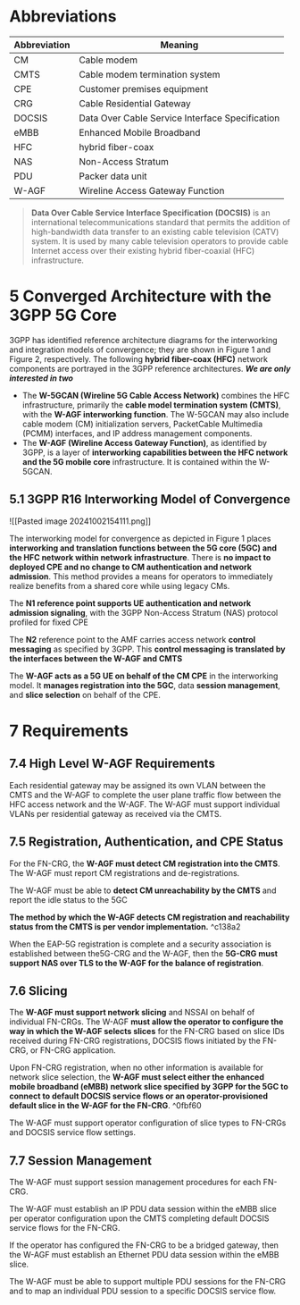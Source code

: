# Abbreviations
| Abbreviation | Meaning                                         |
| ------------ | ----------------------------------------------- |
| CM           | Cable modem                                     |
| CMTS         | Cable modem termination system                  |
| CPE          | Customer premises equipment                     |
| CRG          | Cable Residential Gateway                       |
| DOCSIS       | Data Over Cable Service Interface Specification |
| eMBB         | Enhanced Mobile Broadband                       |
| HFC          | hybrid fiber-coax                               |
| NAS          | Non-Access Stratum                              |
| PDU          | Packer data unit                                |
| W-AGF        | Wireline Access Gateway Function                |
> **Data Over Cable Service Interface Specification (DOCSIS)** is an international  telecommunications standard that permits the addition of high-bandwidth data transfer to an existing cable television (CATV) system. It is used by many cable television operators to provide cable Internet access over their existing hybrid fiber-coaxial (HFC) infrastructure.

# 5 Converged Architecture with the 3GPP 5G Core
3GPP has identified reference architecture diagrams for the interworking and integration models of convergence; they are shown in Figure 1 and Figure 2, respectively. The following **hybrid fiber-coax (HFC)** network components are portrayed in the 3GPP reference architectures. ***We are only interested in two***
- The **W-5GCAN (Wireline 5G Cable Access Network)** combines the HFC infrastructure, primarily the **cable model termination system (CMTS)**, with the **W-AGF interworking function**. The W-5GCAN may also include cable modem (CM) initialization servers, PacketCable Multimedia (PCMM) interfaces, and IP address management components.
- The **W-AGF (Wireline Access Gateway Function)**, as identified by 3GPP, is a layer of **interworking capabilities between the HFC network and the 5G mobile core** infrastructure. It is contained within the W-5GCAN.

## 5.1 3GPP R16 Interworking Model of Convergence

![[Pasted image 20241002154111.png]]

The interworking model for convergence as depicted in Figure 1 places **interworking and translation functions between the 5G core (5GC) and the HFC network within network infrastructure**. There is **no impact to deployed CPE and no change to CM authentication and network admission**. This method provides a means for operators to immediately realize benefits from a shared core while using legacy CMs.

The **N1 reference point supports UE authentication and network admission signaling**, with the 3GPP Non-Access Stratum (NAS) protocol profiled for fixed CPE

The **N2** reference point to the AMF carries access network **control messaging** as specified by 3GPP. This **control messaging is translated by the interfaces between the W-AGF and CMTS**

The **W-AGF acts as a 5G UE on behalf of the CM CPE** in the interworking model. It **manages registration into the 5GC**, data **session management**, and **slice selection** on behalf of the CPE.

# 7 Requirements
## 7.4 High Level W-AGF Requirements
Each residential gateway may be assigned its own VLAN between the CMTS and the W-AGF to complete the user plane traffic flow between the HFC access network and the W-AGF. The W-AGF must support individual VLANs per residential gateway as received via the CMTS.

## 7.5 Registration, Authentication, and CPE Status
For the FN-CRG, the **W-AGF must detect CM registration into the CMTS**. The W-AGF must report CM registrations and de-registrations.

The W-AGF must be able to **detect CM unreachability by the CMTS** and report the idle status to the 5GC

**The method by which the W-AGF detects CM registration and reachability status from the  CMTS is per vendor implementation.** ^c138a2

When the EAP-5G registration is complete and a security association is established between the5G-CRG and the W-AGF, then the **5G-CRG must support NAS over TLS to the W-AGF for the balance of registration**.

## 7.6 Slicing
The **W-AGF must support network slicing** and NSSAI on behalf of individual FN-CRGs. The W-AGF **must allow the operator to configure the way in which the W-AGF selects slices** for the FN-CRG based on slice IDs received during FN-CRG registrations, DOCSIS flows initiated by the FN-CRG, or FN-CRG application.

Upon FN-CRG registration, when no other information is available for network slice selection, the **W-AGF must select either the enhanced mobile broadband (eMBB) network slice specified by 3GPP for the 5GC to connect to default DOCSIS service flows or an operator-provisioned default slice in the W-AGF for the FN-CRG**. ^0fbf60

The W-AGF must support operator configuration of slice types to FN-CRGs and DOCSIS service flow settings.

## 7.7 Session Management
The W-AGF must support session management procedures for each FN-CRG.

The W-AGF must establish an IP PDU data session within the eMBB slice per operator configuration upon the CMTS completing default DOCSIS service flows for the FN-CRG.

If the operator has configured the FN-CRG to be a bridged gateway, then the W-AGF must establish an Ethernet PDU data session within the eMBB slice.

The W-AGF must be able to support multiple PDU sessions for the FN-CRG and to map an individual PDU session to a specific DOCSIS service flow.

